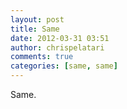 ```yaml
---
layout: post
title: Same
date: 2012-03-31 03:51
author: chrispelatari
comments: true
categories: [same, same]
---
```

Same.
